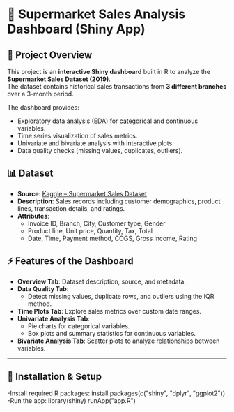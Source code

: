 # 🛒 Supermarket Sales Analysis Dashboard (Shiny App)

## 📌 Project Overview
This project is an **interactive Shiny dashboard** built in R to analyze the **Supermarket Sales Dataset (2019)**.  
The dataset contains historical sales transactions from **3 different branches** over a 3-month period.  

The dashboard provides:
- Exploratory data analysis (EDA) for categorical and continuous variables.
- Time series visualization of sales metrics.
- Univariate and bivariate analysis with interactive plots.
- Data quality checks (missing values, duplicates, outliers).


## 📊 Dataset
- **Source**: [Kaggle – Supermarket Sales Dataset](https://www.kaggle.com/code/aryantiwari123/supermarket-sales-prediction)  
- **Description**: Sales records including customer demographics, product lines, transaction details, and ratings.  
- **Attributes**:
  - Invoice ID, Branch, City, Customer type, Gender
  - Product line, Unit price, Quantity, Tax, Total
  - Date, Time, Payment method, COGS, Gross income, Rating  


## ⚡ Features of the Dashboard
- **Overview Tab**: Dataset description, source, and metadata.
- **Data Quality Tab**:
  - Detect missing values, duplicate rows, and outliers using the IQR method.  
- **Time Plots Tab**: Explore sales metrics over custom date ranges.  
- **Univariate Analysis Tab**:
  - Pie charts for categorical variables.
  - Box plots and summary statistics for continuous variables.  
- **Bivariate Analysis Tab**: Scatter plots to analyze relationships between variables.   

---

## 🚀 Installation & Setup
-Install required R packages:
 install.packages(c("shiny", "dplyr", "ggplot2"))
-Run the app:
 library(shiny)
 runApp("app.R")
